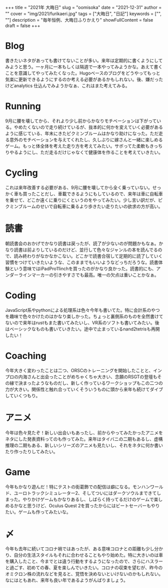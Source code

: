+++
title = "2021年 大晦日"
slug = "oomisoka"
date = "2021-12-31"
author = ""
cover = "img/2021/furikaeri.jpg"
tags = ["大晦日", "日記"]
keywords = ["", ""]
description = "毎年恒例、大晦日ふりかえり"
showFullContent = false
draft = false
+++

# Blog
書きたいネタがあっても書けてないことが多い。来年は定期的に書くようにしてみようと思う。一ヶ月に一本もしくは隔週で一本やってみようかな。あえて書くことを意識してやってみたくなった。Hugoベースのブログをどうやってもっと気楽に更新できるようにするのか考える必要があるかもしれない。後、嫌だったけどanalytics 仕込んでみようかなぁ、これはまた考えてみる。

# Running
9月に腰を壊してから、それより少し前からかなりモチベーションは下がっている。やめたくないので走り続けているが、抜本的に何かを変えていく必要があるように感じている、年末にきたピクミンブルームはかなり助けになった。ただ走る意外のモチベーションを与えてくれたし、久しぶりに嫁さんと一緒に楽しめるゲーム。もっと体全体を考えた走り方を考えてみたい。サボってた柔軟もきっちりやるようにし、ただ走るだけじゃなくて健康体を作ることを考えていきたい。

# Cycling
これは来年改善する必要がある、9月に腰を壊してから全く乗っていない。せっかく車も買ったことだし、車載できるようにもしているので、来年は車に自転車を乗せて、どこか遠くに乗りにくというのをやってみたい。少し言い訳だが、ピクミンブルームのせいで自転車に乗るより歩きたい走りたいの欲求の方が高い。

# 読書
朝読書会のおかげでかなり読書は戻ったが、読了が少ないのが問題かもなぁ。かなり読書は前よりしているのだけど、並行して色々なジャンルの本を読んでるので、読み終わりがなかなかこない。どこかで読書合宿して定期的に読了していく習慣をつけていきたいような、このままでもいいようなどっちだろうな。読書体験という意味ではiPadPro11inchを買ったのがかなり良かった。読書的にも、アンダーラインマーカーの引きやすさでも最高。唯一の欠点は重いことかなぁ。

# Coding
JavaScript系やpythonによる処理系は色々今年も書いてた。特に会計系のやつを趣味で色々かけたのはかなり楽しかった。ちょっと裏側系のものを全然書けてないので来年はrustもまた書いてみたいし、VR系のソフトも書いてみたい。後はベーシックなものも書いていきたい。途中で止まっているnand2tetrisも再開したい！

# Coaching
今年大きく変わったことは二つ、ORSCのトレーニングを開始したことと、インプロの内海さんと出会ったことがめちゃくちゃ大きい、念願のRSGTの登壇もその縁で決まったようなものだし、新しく作っているワークショップもこの二つの力が大きい。関係性と触れ合っていくそういうものに頭から来年も続けてダイブしていくつもり。

# アニメ
今年は色々見たぞ！新しい出会いもあったし、前からやってみたかったアニメをネタにした発表資料ってのも作ってみた。来年はタイバニの二期もあるし、虚構推理の二期もある、新しいシリーズのアニメも見たいし、それをネタに何か書いたり作ったりしてみたい。

# Game
今年もかなり遊んだ！特にテストの街葛飾での配信は癖になる。モンハンワールド、ユーロトラックシミュレーター2、そしてついにはダークソウルまできてしまった。やりかけゲームもかなりあるし、しばらく持ってるだけのゲームで楽しめるかなと思うけど、Oculus Quest 2を買ったからにはビートセーバーもやりたい。ゲームも作ってみたいな。

# 〆
今年も去年に続いてコロナ禍ではあったが、ある意味コロナとの距離も少し分かり、自分の生活スタイルもそれに合わせることもやり始めた。特に大きいのは車を購入したこと、今までとは違う行動をするようになったので、さらにハスラーと過ごす、初めての春、夏を楽しんでいきたい。コロナの収束を望むが、昨今のオミクロン株の流れなどを見ると、覚悟を決めないといけないのかもしれない。なにはともあれ、来年も良い年であるようがんばりましょう。

